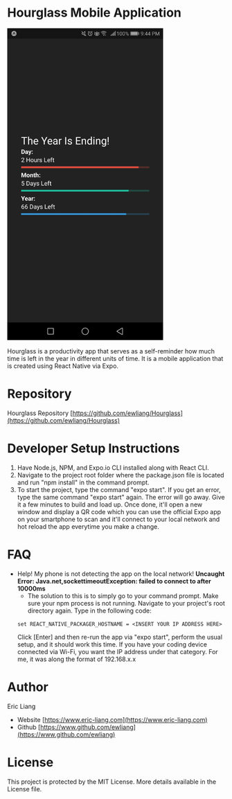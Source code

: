 # Hourglass Mobile Application

<img src = "https://github.com/ewliang/Hourglass/blob/master/screenshot.jpg" alt = "Hourglass Screenshot" width = "360px" height = "auto"/>

Hourglass is a productivity app that serves as a self-reminder how much time is left in the year in different units of time. It is a mobile application that is created using React Native via Expo.

# Repository
Hourglass Repository [https://github.com/ewliang/Hourglass](https://github.com/ewliang/Hourglass)

# Developer Setup Instructions
1. Have Node.js, NPM, and Expo.io CLI installed along with React CLI.
2. Navigate to the project root folder where the package.json file is located and run "npm install" in the command prompt.
3. To start the project, type the command "expo start". If you get an error, type the same command "expo start" again. The error will go away. Give it a few minutes to build and load up. Once done, it'll open a new window and display a QR code which you can use the official Expo app on your smartphone to scan and it'll connect to your local network and hot reload the app everytime you make a change.

# FAQ
- Help! My phone is not detecting the app on the local network! **Uncaught Error: Java.net,sockettimeoutException: failed to connect to after 10000ms**
  + The solution to this is to simply go to your command prompt. Make sure your npm process is not running. Navigate to your project's root directory again. Type in the following code:
  ````
  set REACT_NATIVE_PACKAGER_HOSTNAME = <INSERT YOUR IP ADDRESS HERE>
  ````
  Click [Enter] and then re-run the app via "expo start", perform the usual setup, and it should work this time. If you have your coding device connected via Wi-Fi, you want the IP address under that category. For me, it was along the format of 192.168.x.x 

# Author
Eric Liang
- Website [https://www.eric-liang.com](https://www.eric-liang.com)
- Github [https://www.github.com/ewliang](https://www.github.com/ewliang)

# License
This project is protected by the MIT License. More details available in the License file.
